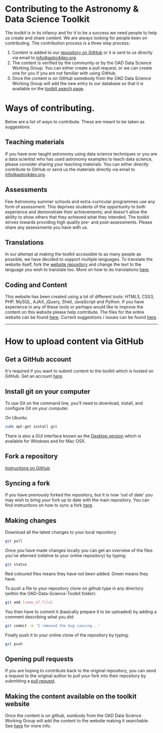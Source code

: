 Contributing to the Astronomy & Data Science Toolkit
===================

The toolkit is in its infancy and for it to be a success we need people to help us create and share content. We are always looking for people keen on contributing. The contribution process is a three step process:

1. Content is added to our [repository on GitHub](https://github.com/astro4dev/OAD-Data-Science-Toolkit) or it is sent to us directly via email to info@astro4dev.org.
2. The content is verified by the community or by the OAD Data Science Working Group. You can either create a pull request, or we can create one for you if you are not familiar with using GitHub.
3. Once the content is on GitHub somebody from the OAD Data Science Working Group will add the new entry to our database so that it is available on the [toolkit search page](https://datascience.astro4dev.org/toolkit.php).

# Ways of contributing.
Below are a list of ways to contribute. These are meant to be taken as suggestions.

## Teaching materials
If you have ever taught astronomy using data science techniques or you are a data scientist who has used astronomy examples to teach data science, please consider sharing your teaching materials. You can either directly contribute to GitHub or send us the materials directly via email to info@astro4dev.org.

## Assessments
Few Astronomy summer schools and extra-curricular programmes use any form of assessment. This deprives students of the opportunity to both experience and demonstrate their achievements; and doesn't allow the ability to show others that they achieved what they intended. The toolkit strives towards providing high quality pre- and post-assessments. Please share any assessments you have with us.

## Translations
In our attempt at making the toolkit accessible to as many people as possible, we have decided to support multiple languages. To translate the website itself, fork the [website repository](https://github.com/astro4dev/toolkit_website) and change the text to the language you wish to translate too. More on how to do translations [here](https://github.com/astro4dev/toolkit_website).

## Coding and Content
This website has been created using a lot of different tools: HTML5, CSS3, PHP, MySQL, AJAX, jQuery, Shell, JavaScript and Python. If you have experience in any of these tools or perhaps would like to improve the content on this website please help contribute. The files for the entire website can be found [here](https://github.com/astro4dev/toolkit_website). Current suggestions / issues can be found [here](https://github.com/astro4dev/toolkit_website/issues).

----------

# How to upload content via GitHub

## Get a GitHub account

It's required if you want to submit content to the toolkit which is hosted on GitHub. Get an account <a href="https://github.com/" target="_blank">here</a>.

## Install git on your computer
To use Git on the command line, you'll need to download, install, and configure Git on your computer.

On Ubuntu
```sh
sudo apt-get install git
```

There is also a GUI interface known as the
<a href="https://desktop.github.com/" target="_blank">Desktop version</a> which is available for Windows and for Mac OSX.

## Fork a repository
<a href="https://help.github.com/articles/fork-a-repo/" target="_blank">Instructions on GitHub</a>

## Syncing a fork
If you have previously forked the repository, but it is now 'out of date' you may wish to bring your fork up to date with the main repository. You can find instructions on how to sync a fork <a href="https://help.github.com/articles/syncing-a-fork/" target="_blank">here</a>.

## Making changes

Download all the latest changes to your local repository
```sh
git pull
```

Once you have made changes locally you can get an overview of the files you've alterned (relative to your online repository) by typing:
```sh
git status
```
Red coloured files means they have not been added. Green means they have.

To push a file to your repository clone on github type in any directory (within the 
OAD-Data-Science-Toolkit folder):
```sh
git add [name_of_file]
```

You then have to commit it (basically prepare it to be uploaded) by adding a comment describing what you did:
```sh
git commit -m 'I removed the bug causing...'
```

Finally push it to your online clone of the repository by typing:
```sh
git push
```

## Opening pull requests
If you are hoping to contribute back to the original repository, you can send a request to the original author to pull your fork into their repository by submitting a <a href="https://help.github.com/articles/about-pull-requests/" target="_blank">pull request</a>.

## Making the content available on the toolkit website
Once the content is on github, sombody from the OAD Data Science Working Group will add the content to the website making it searchable. See [here](How_the_toolkit_works.md) for more info.